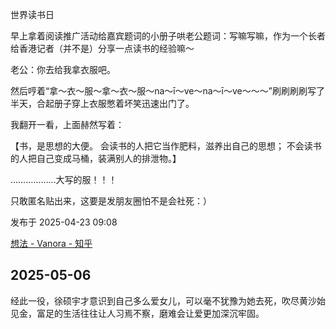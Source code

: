 
世界读书日

早上拿着阅读推广活动给嘉宾题词的小册子哄老公题词：写嘛写嘛，作为一个长者给香港记者（并不是）分享一点读书的经验嘛～

老公：你去给我拿衣服吧。

然后哼着“拿～衣～服～拿～衣～服～na～ī～ve～na～ī～ve～～～”刷刷刷刷写了半天，合起册子穿上衣服憋着坏笑迅速出门了。

我翻开一看，上面赫然写着：

【书，是思想的大便。
会读书的人把它当作肥料，滋养出自己的思想；
不会读书的人把自己变成马桶，装满别人的排泄物。】

………………大写的服！！！

只敢匿名贴出来，这要是发朋友圈怕不是会社死：）


发布于 2025-04-23 09:08

[想法 - Vanora - 知乎](https://www.zhihu.com/pin/1898299881627554716)

## 2025-05-06
经此一役，徐硕宇才意识到自己多么爱女儿，可以毫不犹豫为她去死，吹尽黄沙始见金，富足的生活往往让人习焉不察，磨难会让爱更加深沉牢固。